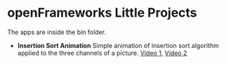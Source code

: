 openFrameworks Little Projects
================

The apps are inside the bin folder.

* **Insertion Sort Animation** Simple animation of insertion sort algorithm applied to the three channels of a picture. [Video 1](https://vimeo.com/111658526), [Video 2](https://vimeo.com/111658527)
